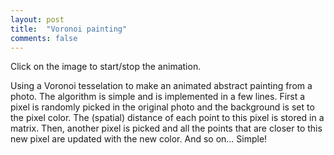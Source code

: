 ```yaml
---
layout: post
title:  "Voronoi painting"
comments: false
---
```


Click on the image to start/stop the animation.

<script src="/p5lab/processing.js" type="text/javascript"></script>
<canvas data-processing-sources="{{ site.url }}/sketches/voronify/voronify.pde"></canvas>

Using a Voronoi tesselation to make an animated abstract painting from a photo.
The algorithm is simple and is implemented in a few lines. First a pixel is randomly picked in the original photo and the background is set to the pixel color. The (spatial) distance of each point to this pixel is stored in a matrix. Then, another pixel is picked and all the points that are closer to this new pixel are updated with the new color. And so on... Simple!

